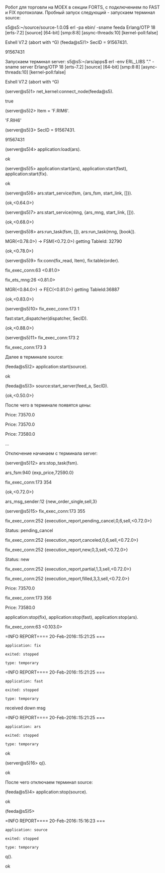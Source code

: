 Робот для торговли на MOEX в секции FORTS, с подключением по FAST и FIX протоколам.
Пробный запуск следующий -
запускаем терминал source:

s5@s5:~/source/source-1.0.0$ erl -pa ebin/ -sname feeda 
Erlang/OTP 18 [erts-7.2] [source] [64-bit] [smp:8:8] [async-threads:10] [kernel-poll:false] 

Eshell V7.2  (abort with ^G) 
(feeda@s5)1> SecID = 91567431.

91567431

Запускаем терминал server:
s5@s5:~/ars/apps$ erl -env ERL_LIBS "." -sname server 
Erlang/OTP 18 [erts-7.2] [source] [64-bit] [smp:8:8] [async-threads:10] [kernel-poll:false] 

Eshell V7.2  (abort with ^G) 

(server@s5)1> net_kernel:connect_node(feeda@s5). 

true 

(server@s5)2> Item = 'F.RIM6'. 

'F.RIH6' 

(server@s5)3> SecID = 91567431. 

91567431

(server@s5)4> application:load(ars).

ok 

(server@s5)5> application:start(ars), application:start(fast), application:start(fix). 

ok 

(server@s5)6> ars:start_service(fsm, {ars_fsm, start_link, []}). 

{ok,<0.64.0>} 

(server@s5)7> ars:start_service(mng, {ars_mng, start_link, []}). 

{ok,<0.68.0>} 

(server@s5)8> ars:run_task(fsm, []), ars:run_task(mng, [book]). 

MGR(<0.78.0>) -> FSM(<0.72.0>) getting TableId: 32790 

{ok,<0.78.0>} 

(server@s5)9> fix:conn(fix_read, Item), fix:table(order). 

fix_exec_conn:63 <0.81.0> 

fix_ets_mng:26 <0.81.0> 

MGR(<0.84.0>) -> FEC(<0.81.0>) getting TableId:36887 

{ok,<0.83.0>} 

(server@s5)10> fix_exec_conn:173 1 

fast:start_dispatcher(dispatcher, SecID). 

{ok,<0.88.0>} 

(server@s5)11> fix_exec_conn:173 2 

fix_exec_conn:173 3 

Далее в терминале source:

(feeda@s5)2> application:start(source). 

ok 

(feeda@s5)3> source:start_server(feed_a, SecID). 

{ok,<0.50.0>}

После чего в терминале появятся цены:

Price: 73570.0 

Price: 73570.0 

Price: 73580.0 

...

Отключение начинаем с терминала server:

(server@s5)12> ars:stop_task(fsm).

ars_fsm:940 {exp_price,72590.0} 

fix_exec_conn:173 354 

{ok,<0.72.0>} 

ars_msg_sender:12 {new_order_single,sell,3} 

(server@s5)15> fix_exec_conn:173 355 

fix_exec_conn:252 {execution_report,pending_cancel,0,6,sell,<0.72.0>} 

Status: pending_cancel 

fix_exec_conn:252 {execution_report,canceled,0,6,sell,<0.72.0>} 

fix_exec_conn:252 {execution_report,new,0,3,sell,<0.72.0>} 

Status: new 

fix_exec_conn:252 {execution_report,partial,1,3,sell,<0.72.0>} 

fix_exec_conn:252 {execution_report,filled,3,3,sell,<0.72.0>} 

Price: 73570.0 

fix_exec_conn:173 356

Price: 73580.0 

application:stop(fix), application:stop(fast), application:stop(ars). 

fix_exec_conn:63 <0.103.0> 

=INFO REPORT==== 20-Feb-2016::15:21:25 === 

    application: fix 
    
    exited: stopped 
    
    type: temporary 
    

=INFO REPORT==== 20-Feb-2016::15:21:25 === 

    application: fast 
    
    exited: stopped 
    
    type: temporary 
    
received down msg 

=INFO REPORT==== 20-Feb-2016::15:21:25 === 

    application: ars 
    
    exited: stopped 
    
    type: temporary 
    
ok 

(server@s5)16> q(). 

ok 

После чего отключаем терминал source:

(feeda@s5)4> application:stop(source).

ok 

(feeda@s5)5> 

=INFO REPORT==== 20-Feb-2016::15:16:23 === 

    application: source 
    
    exited: stopped 
    
    type: temporary 
    
q(). 

ok 
 

